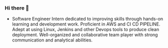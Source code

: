 ### Hi there 👋
- Software Engineer Intern dedicated to improving skills through hands-on learning and development work. Proficient in AWS and CI CD PIPELINE. Adept at using Linux, Jenkins and other Devops tools to produce clean deployment. Well-organized and collaborative team player with strong communication and analytical abilities.
<!--
**Harsh5643210/Harsh5643210** is a ✨ _special_ ✨ repository because its `README.md` (this file) appears on your GitHub profile.

Here are some ideas to get you started:

- 🔭 I’m currently working on ...
- 🌱 I’m currently learning ...
- 👯 I’m looking to collaborate on ...
- 🤔 I’m looking for help with ...
- 💬 Ask me about ...
- 📫 How to reach me: ...
- 😄 Pronouns: ...
- ⚡ Fun fact: ...
-->
